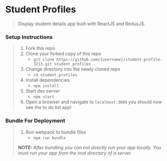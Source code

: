 # Student Profiles

> Display student details app built with ReactJS and ReduxJS.

### Setup Instructions

> 1. Fork this repo
> 1. Clone your forked copy of this repo
>    - `git clone https://github.com/{username}/student-profile-3213.git student_profiles`
> 1. Change directory into the newly cloned repo
>    - `cd student_profiles`
> 1. Install dependencies 
>    - `npm install`
> 1. Start dev server
>    - `npm start`
> 1. Open a browser and navigate to `localhost:3000` you should now see the to do list app!

### Bundle For Deployment

> 1. Run webpack to bundle files
>    - `npm run bundle`
> 
> **NOTE:** *After bundling you can not directly run your app locally. You must run your app from the root directory of a server.*

